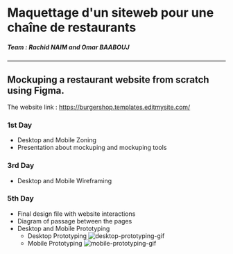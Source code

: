 # Maquettage d'un siteweb pour une chaîne de restaurants

##### Team : Rachid NAIM and Omar BAABOUJ

---

## Mockuping a restaurant website from scratch using Figma.

The website link : https://burgershop.templates.editmysite.com/

### 1st Day

- Desktop and Mobile Zoning
- Presentation about mockuping and mockuping tools

### 3rd Day

- Desktop and Mobile Wireframing

### 5th Day
- Final design file with website interactions
- Diagram of passage between the pages
- Desktop and Mobile Prototyping
    - Desktop Prototyping
    ![desktop-prototyping-gif](./Prototypes/Desktop.gif)
    - Mobile Prototyping
    ![mobile-prototyping-gif](./Prototypes/Mobile.gif)
